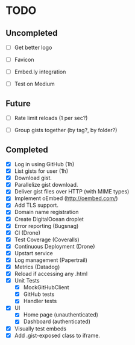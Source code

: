 TODO
====

## Uncompleted

- [ ] Get better logo
- [ ] Favicon
- [ ] Embed.ly integration
- [ ] Test on Medium


## Future

- [ ] Rate limit reloads (1 per sec?)
- [ ] Group gists together (by tag?, by folder?)


## Completed

- [x] Log in using GitHub (1h)
- [x] List gists for user (1h)
- [x] Download gist.
- [x] Parallelize gist download.
- [x] Deliver gist files over HTTP (with MIME types)
- [x] Implement oEmbed (http://oembed.com/)
- [x] Add TLS support.
- [x] Domain name registration
- [x] Create DigitalOcean droplet
- [x] Error reporting (Bugsnag)
- [x] CI (Drone)
- [x] Test Coverage (Coveralls)
- [x] Continuous Deployment (Drone)
- [x] Upstart service
- [x] Log management (Papertrail)
- [x] Metrics (Datadog)
- [x] Reload if accessing any .html
- [x] Unit Tests
  - [x] MockGitHubClient
  - [x] GitHub tests
  - [x] Handler tests
- [x] UI
  - [x] Home page (unauthenticated)
  - [x] Dashboard (authenticated)
- [x] Visually test embeds
- [x] Add .gist-exposed class to iframe.

